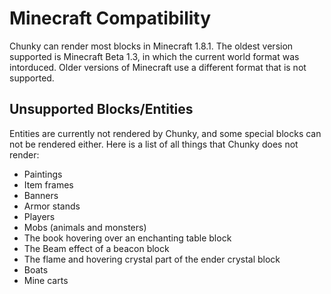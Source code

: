 Minecraft Compatibility
=======================

Chunky can render most blocks in Minecraft 1.8.1. The oldest version supported
is Minecraft Beta 1.3, in which the current world format was intorduced.  Older
versions of Minecraft use a different format that is not supported.

Unsupported Blocks/Entities
---------------------------

Entities are currently not rendered by Chunky, and some special blocks can not
be rendered either. Here is a list of all things that Chunky does not render:

* Paintings
* Item frames
* Banners
* Armor stands
* Players
* Mobs (animals and monsters)
* The book hovering over an enchanting table block
* The Beam effect of a beacon block
* The flame and hovering crystal part of the ender crystal block
* Boats
* Mine carts
